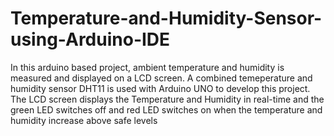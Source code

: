# Temperature-and-Humidity-Sensor-using-Arduino-IDE
In this arduino based project, ambient temperature and humidity is measured and displayed on a LCD screen. A combined temeperature and humidity sensor DHT11 is used with Arduino UNO to develop this project. The LCD screen displays the Temperature and Humidity in real-time and the green LED switches off and red LED switches on when the temperature and humidity increase above safe levels
